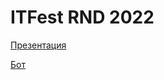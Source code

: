 # ITFest RND 2022

[Презентация](https://docs.google.com/presentation/d/1dPO0sFTGMJQjfnC74qnJwuww61Z24GTjdB0w09m4H24/edit?usp=sharing)

[Бот](https://t.me/ItFest2022Bot)
